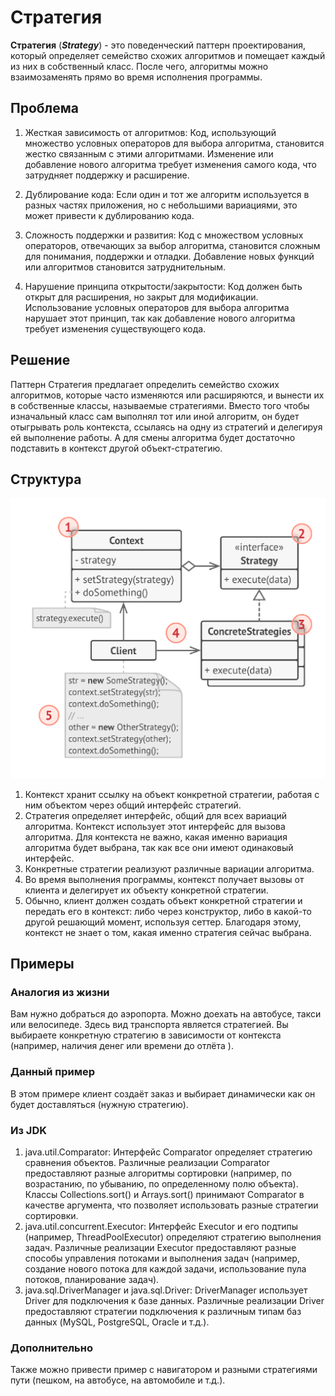 # Стратегия
**Стратегия** (***Strategy***) - это поведенческий паттерн проектирования, который определяет семейство схожих 
алгоритмов и помещает каждый из них в собственный класс. После чего, алгоритмы можно взаимозаменять прямо во время 
исполнения программы.

## Проблема
1) Жесткая зависимость от алгоритмов: Код, использующий множество условных операторов для выбора алгоритма, становится 
жестко связанным с этими алгоритмами. Изменение или добавление нового алгоритма требует изменения самого кода, что 
затрудняет поддержку и расширение.

2) Дублирование кода: Если один и тот же алгоритм используется в разных частях приложения, но с небольшими вариациями, 
это может привести к дублированию кода.

3) Сложность поддержки и развития: Код с множеством условных операторов, отвечающих за выбор алгоритма, становится 
сложным для понимания, поддержки и отладки. Добавление новых функций или алгоритмов становится затруднительным.

4) Нарушение принципа открытости/закрытости: Код должен быть открыт для расширения, но закрыт для модификации. 
Использование условных операторов для выбора алгоритма нарушает этот принцип, так как добавление нового алгоритма 
требует изменения существующего кода.

## Решение
Паттерн Стратегия предлагает определить семейство схожих алгоритмов, которые часто изменяются или расширяются, и вынести
их в собственные классы, называемые стратегиями. Вместо того чтобы изначальный класс сам выполнял тот или иной алгоритм,
он будет отыгрывать роль контекста, ссылаясь на одну из стратегий и делегируя ей выполнение работы. А для смены
алгоритма будет достаточно подставить в контекст другой объект-стратегию.

## Структура
![Структура](Structure.png)

1) Контекст хранит ссылку на объект конкретной стратегии, работая с ним объектом через общий интерфейс стратегий.
2) Стратегия определяет интерфейс, общий для всех вариаций алгоритма. Контекст использует этот интерфейс для вызова 
алгоритма. Для контекста не важно, какая именно вариация алгоритма будет выбрана, так как все они имеют одинаковый
интерфейс.
3) Конкретные стратегии реализуют различные вариации алгоритма. 
4) Во время выполнения программы, контекст получает вызовы от клиента и делегирует их объекту конкретной стратегии. 
5) Обычно, клиент должен создать объект конкретной стратегии и передать его в контекст: либо через конструктор, либо в 
какой-то другой решающий момент, используя сеттер. Благодаря этому, контекст не знает о том, какая именно стратегия 
сейчас выбрана.

## Примеры
### Аналогия из жизни
Вам нужно добраться до аэропорта. Можно доехать на автобусе, такси или велосипеде. Здесь вид транспорта является
стратегией. Вы выбираете конкретную стратегию в зависимости от контекста (например, наличия денег или времени до отлёта
).

### Данный пример
В этом примере клиент создаёт заказ и выбирает динамически как он будет доставляться (нужную стратегию).

### Из JDK
1) java.util.Comparator: Интерфейс Comparator определяет стратегию сравнения объектов. Различные реализации Comparator
   предоставляют разные алгоритмы сортировки (например, по возрастанию, по убыванию, по определенному полю объекта). Классы
   Collections.sort() и Arrays.sort() принимают Comparator в качестве аргумента, что позволяет использовать разные
   стратегии сортировки.
2) java.util.concurrent.Executor: Интерфейс Executor и его подтипы (например, ThreadPoolExecutor) определяют стратегию
   выполнения задач. Различные реализации Executor предоставляют разные способы управления потоками и выполнения задач
   (например, создание нового потока для каждой задачи, использование пула потоков, планирование задач).
3) java.sql.DriverManager и java.sql.Driver: DriverManager использует Driver для подключения к базе данных.
   Различные реализации Driver предоставляют стратегии подключения к различным типам баз данных (MySQL, PostgreSQL, Oracle
   и т.д.).
### Дополнительно
Также можно привести пример с навигатором и разными стратегиями пути (пешком, на автобусе, на автомобиле и т.д.).
